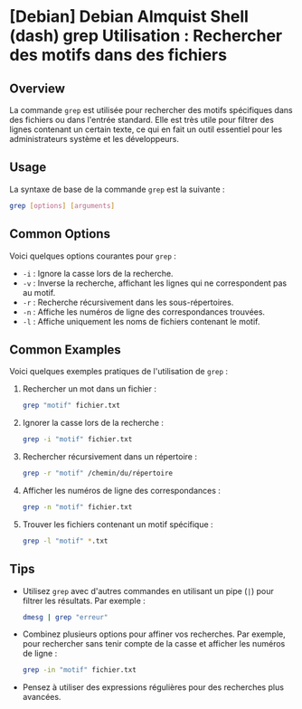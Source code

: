 # [Debian] Debian Almquist Shell (dash) grep Utilisation : Rechercher des motifs dans des fichiers

## Overview
La commande `grep` est utilisée pour rechercher des motifs spécifiques dans des fichiers ou dans l'entrée standard. Elle est très utile pour filtrer des lignes contenant un certain texte, ce qui en fait un outil essentiel pour les administrateurs système et les développeurs.

## Usage
La syntaxe de base de la commande `grep` est la suivante :

```bash
grep [options] [arguments]
```

## Common Options
Voici quelques options courantes pour `grep` :

- `-i` : Ignore la casse lors de la recherche.
- `-v` : Inverse la recherche, affichant les lignes qui ne correspondent pas au motif.
- `-r` : Recherche récursivement dans les sous-répertoires.
- `-n` : Affiche les numéros de ligne des correspondances trouvées.
- `-l` : Affiche uniquement les noms de fichiers contenant le motif.

## Common Examples
Voici quelques exemples pratiques de l'utilisation de `grep` :

1. Rechercher un mot dans un fichier :
   ```bash
   grep "motif" fichier.txt
   ```

2. Ignorer la casse lors de la recherche :
   ```bash
   grep -i "motif" fichier.txt
   ```

3. Rechercher récursivement dans un répertoire :
   ```bash
   grep -r "motif" /chemin/du/répertoire
   ```

4. Afficher les numéros de ligne des correspondances :
   ```bash
   grep -n "motif" fichier.txt
   ```

5. Trouver les fichiers contenant un motif spécifique :
   ```bash
   grep -l "motif" *.txt
   ```

## Tips
- Utilisez `grep` avec d'autres commandes en utilisant un pipe (`|`) pour filtrer les résultats. Par exemple :
  ```bash
  dmesg | grep "erreur"
  ```

- Combinez plusieurs options pour affiner vos recherches. Par exemple, pour rechercher sans tenir compte de la casse et afficher les numéros de ligne :
  ```bash
  grep -in "motif" fichier.txt
  ```

- Pensez à utiliser des expressions régulières pour des recherches plus avancées.